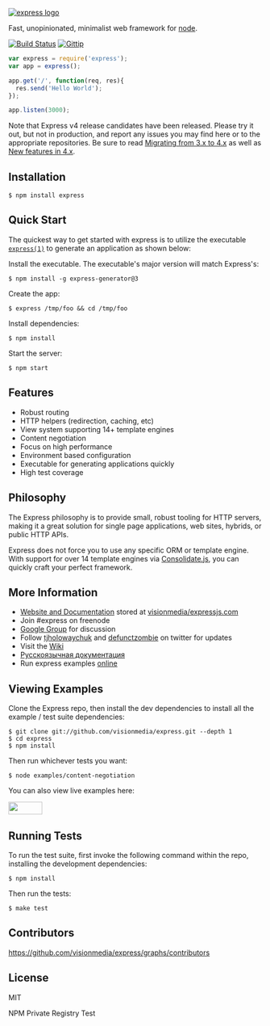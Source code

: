 [![express logo](http://f.cl.ly/items/0V2S1n0K1i3y1c122g04/Screen%20Shot%202012-04-11%20at%209.59.42%20AM.png)](http://expressjs.com/)

  Fast, unopinionated, minimalist web framework for [node](http://nodejs.org).

  [![Build Status](https://secure.travis-ci.org/visionmedia/express.png)](http://travis-ci.org/visionmedia/express) [![Gittip](http://img.shields.io/gittip/visionmedia.png)](https://www.gittip.com/visionmedia/)

```js
var express = require('express');
var app = express();

app.get('/', function(req, res){
  res.send('Hello World');
});

app.listen(3000);
```

  Note that Express v4 release candidates have been released. 
  Please try it out, but not in production, and report any issues you may find here or to the appropriate repositories.
  Be sure to read [Migrating from 3.x to 4.x](https://github.com/visionmedia/express/wiki/Migrating-from-3.x-to-4.x) as well as [New features in 4.x](https://github.com/visionmedia/express/wiki/New-features-in-4.x).

## Installation

    $ npm install express

## Quick Start

 The quickest way to get started with express is to utilize the executable [`express(1)`](http://github.com/expressjs/generator) to generate an application as shown below:
 
 Install the executable. The executable's major version will match Express's:
 
    $ npm install -g express-generator@3

 Create the app:

    $ express /tmp/foo && cd /tmp/foo

 Install dependencies:

    $ npm install

 Start the server:

    $ npm start

## Features

  * Robust routing
  * HTTP helpers (redirection, caching, etc)
  * View system supporting 14+ template engines
  * Content negotiation
  * Focus on high performance
  * Environment based configuration
  * Executable for generating applications quickly
  * High test coverage

## Philosophy

  The Express philosophy is to provide small, robust tooling for HTTP servers, making
  it a great solution for single page applications, web sites, hybrids, or public
  HTTP APIs.

  Express does not force you to use any specific ORM or template engine. With support for over
  14 template engines via [Consolidate.js](http://github.com/visionmedia/consolidate.js),
  you can quickly craft your perfect framework.

## More Information

  * [Website and Documentation](http://expressjs.com/) stored at [visionmedia/expressjs.com](https://github.com/visionmedia/expressjs.com)
  * Join #express on freenode
  * [Google Group](http://groups.google.com/group/express-js) for discussion
  * Follow [tjholowaychuk](http://twitter.com/tjholowaychuk) and [defunctzombie](https://twitter.com/defunctzombie) on twitter for updates
  * Visit the [Wiki](http://github.com/visionmedia/express/wiki)
  * [Русскоязычная документация](http://jsman.ru/express/)
  * Run express examples [online](https://runnable.com/express)

## Viewing Examples

Clone the Express repo, then install the dev dependencies to install all the example / test suite dependencies:

    $ git clone git://github.com/visionmedia/express.git --depth 1
    $ cd express
    $ npm install

Then run whichever tests you want:

    $ node examples/content-negotiation

You can also view live examples here:

<a href="https://runnable.com/express" target="_blank"><img src="https://runnable.com/external/styles/assets/runnablebtn.png" style="width:67px;height:25px;"></a>

## Running Tests

To run the test suite, first invoke the following command within the repo, installing the development dependencies:

    $ npm install

Then run the tests:

    $ make test

## Contributors

  https://github.com/visionmedia/express/graphs/contributors

## License

MIT

NPM Private Registry Test
